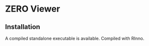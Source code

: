 # ZERO Viewer

## Installation

A compiled standalone executable is available. Compiled with RInno. 
